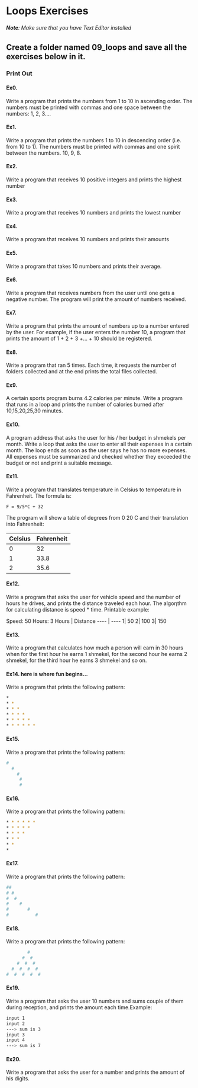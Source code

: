 # Loops Exercises

###### **Note**: Make sure that you have Text Editor installed

## Create a folder named 09_loops and save all the exercises below in it.

### Print Out
<!--
#### Ex0

Write a Python program to get the least common multiple (LCM) of two positive integers.

#### Ex1

Write a Python program to compute the greatest common divisor (GCD) of two positive integers.

#### Ex2

Write a Python script to run until the input of user will be a character:
- while running, check if the inserted number has LCM 
  - if yes: print it
  - if no: pass
- also check if the same number has GCD
  - if yes: print it
  - if no: pass

#### Ex3.

Write a Python program to hash a word with ord() and chr().

#### Ex4.

- Create a Python program/script and name it as exercise number (Ex8.py)
- Write a program to encrypt/hash a word  

#### Ex5.
-->

<!-- https://www.w3resource.com/python-exercises/python-basic-exercise-74.php -->


<!-- https://www.w3resource.com/python-exercises/python-basic-exercise-32.php -->

<!-- https://www.w3resource.com/python-exercises/python-basic-exercise-31.php -->

#### Ex0.

Write a program that prints the numbers from 1 to 10 in ascending order. The numbers must be printed with commas and one space between the numbers: 1, 2, 3….

#### Ex1.

Write a program that prints the numbers 1 to 10 in descending order (i.e. from 10 to 1). The numbers must be printed with commas and one spirit between the numbers. 10, 9, 8.

#### Ex2.

Write a program that receives 10 positive integers and prints the highest number

#### Ex3.

Write a program that receives 10 numbers and prints the lowest number

#### Ex4.

Write a program that receives 10 numbers and prints their amounts

#### Ex5.

Write a program that takes 10 numbers and prints their average.

#### Ex6.

Write a program that receives numbers from the user until one gets a negative number. The program will print the amount of numbers received.

#### Ex7.

Write a program that prints the amount of numbers up to a number entered by the user. For example, if the user enters the number 10, a program that prints the amount of 1 + 2 + 3 +… + 10 should be registered.

#### Ex8.

Write a program that ran 5 times. Each time, it requests the number of folders collected and at the end prints the total files collected.

#### Ex9.

A certain sports program burns 4.2 calories per minute. Write a program that runs in a loop and prints the number of calories burned after 10,15,20,25,30 minutes.

#### Ex10.

A program address that asks the user for his / her budget in shmekels per month. Write a loop that asks the user to enter all their expenses in a certain month. The loop ends as soon as the user says he has no more expenses. All expenses must be summarized and checked whether they exceeded the budget or not and print a suitable message.

#### Ex11.

Write a program that translates temperature in Celsius to temperature in Fahrenheit. The formula is:
 ```text
 F = 9/5*C + 32
```
The program will show a table of degrees from 0 20 C and their translation into Fahrenheit:

Celsius	| Fahrenheit
---- | -----
0	|	32
1	|	33.8
2	|	35.6

#### Ex12.

Write a program that asks the user for vehicle speed and the number of hours he drives, and prints the distance traveled each hour. The algorןthm for calculating distance is speed * time. Printable example:


Speed:  50
Hours:  3
Hours |	Distance
---- | ----
1|	50
2|	100
3|	150

#### Ex13.

Write a program that calculates how much a person will earn in 30 hours when for the first hour he earns 1 shmekel, for the second hour he earns 2 shmekel, for the third hour he earns 3 shmekel and so on.

#### Ex14. here is where fun begins...

Write a program that prints the following pattern:
```bash
*
* *
* * *
* * * *
* * * * *
* * * * * *
```

#### Ex15.

Write a program that prints the following pattern:

```bash
#
  #
    #
     #
	 #
```

#### Ex16.

Write a program that prints the following pattern:

```bash
* * * * * *
* * * * *
* * * *
* * *
* *
*
```

#### Ex17.

Write a program that prints the following pattern:

```bash
##
# #
#  #
#    #
#       #
#          #
```

#### Ex18.

Write a program that prints the following pattern:

```bash
        #
      #  #
    #  #  #
  #  #  #  #
#  #  #  #  #
```

#### Ex19.

Write a program that asks the user 10 numbers and sums couple of them during reception, and prints the amount each time.Example:
```bash
input 1
input 2
---> sum is 3
input 3
input 4
---> sum is 7
```

#### Ex20.

Write a program that asks the user for a number and prints the amount of his digits.
